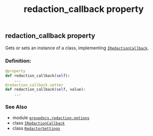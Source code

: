 ﻿---
title: redaction_callback property
second_title: GroupDocs.Redaction for Python via .NET API References
description: 
type: docs
url: /python-net/groupdocs.redaction.options/redactorsettings/redaction_callback/
is_root: false
weight: 50
---

## redaction_callback property


Gets or sets an instance of a class, implementing [`IRedactionCallback`](/redaction/python-net/groupdocs.redaction.redactions/iredactioncallback).
### Definition:
```python
@property
def redaction_callback(self):
    ...
@redaction_callback.setter
def redaction_callback(self, value):
    ...
```

### See Also
* module [`groupdocs.redaction.options`](../../)
* class [`IRedactionCallback`](/redaction/python-net/groupdocs.redaction.redactions/iredactioncallback)
* class [`RedactorSettings`](/redaction/python-net/groupdocs.redaction.options/redactorsettings)
